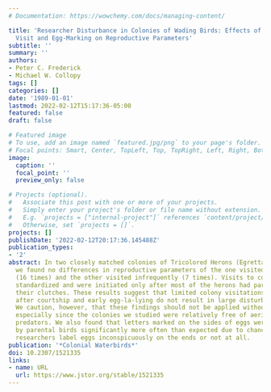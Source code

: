 ```yaml
---
# Documentation: https://wowchemy.com/docs/managing-content/

title: 'Researcher Disturbance in Colonies of Wading Birds: Effects of Frequency of
  Visit and Egg-Marking on Reproductive Parameters'
subtitle: ''
summary: ''
authors:
- Peter C. Frederick
- Michael W. Collopy
tags: []
categories: []
date: '1989-01-01'
lastmod: 2022-02-12T15:17:36-05:00
featured: false
draft: false

# Featured image
# To use, add an image named `featured.jpg/png` to your page's folder.
# Focal points: Smart, Center, TopLeft, Top, TopRight, Left, Right, BottomLeft, Bottom, BottomRight.
image:
  caption: ''
  focal_point: ''
  preview_only: false

# Projects (optional).
#   Associate this post with one or more of your projects.
#   Simply enter your project's folder or file name without extension.
#   E.g. `projects = ["internal-project"]` references `content/project/deep-learning/index.md`.
#   Otherwise, set `projects = []`.
projects: []
publishDate: '2022-02-12T20:17:36.145488Z'
publication_types:
- '2'
abstract: In two closely matched colonies of Tricolored Herons (Egretta tricolor)
  we found no differences in reproductive parameters of the one visited frequently
  (16 times) and the other visited infrequently (7 times). Visits to colonies were
  standardized and were initiated only after most of the herons had partially completed
  their clutches. These results suggest that limited colony visitations beginning
  after courtship and early egg-la-lying do not result in large disturbance effects.
  We caution, however, that these findings should not be applied without further testing,
  especially since the colonies we studied were relatively free of aerial and ground
  predators. We also found that letters marked on the sides of eggs were turned down
  by parental birds significantly more often than expected due to chance. We suggest
  researchers label eggs inconspicuously on the ends or not at all.
publication: '*Colonial Waterbirds*'
doi: 10.2307/1521335
links:
- name: URL
  url: https://www.jstor.org/stable/1521335
---
```


